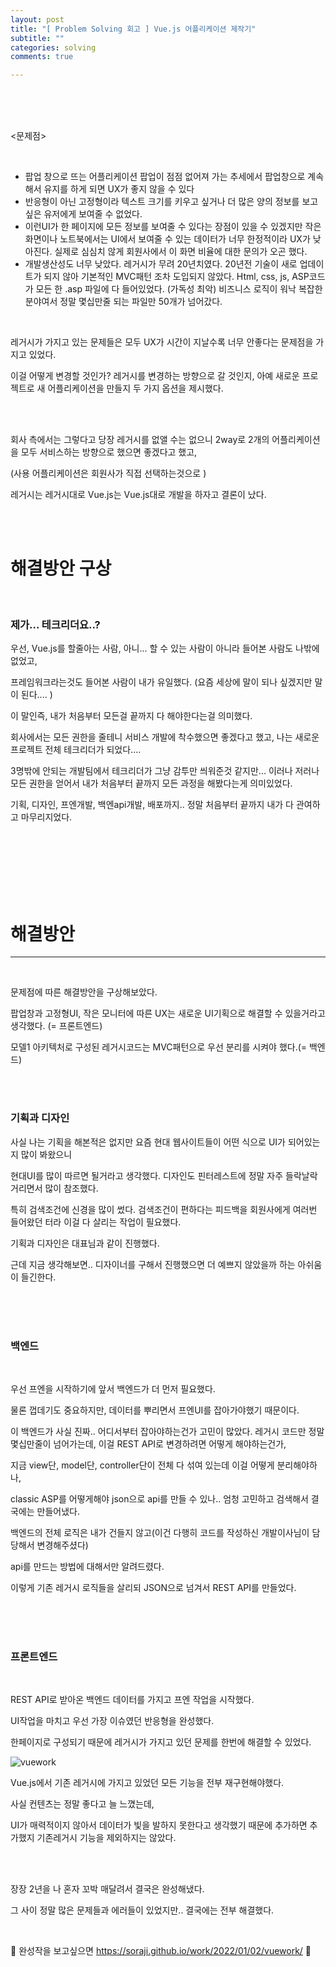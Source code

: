```yaml
---
layout: post
title: "[ Problem Solving 회고 ] Vue.js 어플리케이션 제작기"
subtitle: ""
categories: solving
comments: true

---
```


<br>

<br>

<br>



<문제점>

<br>

- 팝업 창으로 뜨는 어플리케이션
  팝업이 점점 없어져 가는 추세에서 팝업창으로 계속해서 유지를 하게 되면 UX가 좋지 않을 수 있다
- 반응형이 아닌 고정형이라 텍스트 크기를 키우고 싶거나 더 많은 양의 정보를 보고 싶은 유저에게 보여줄 수 없었다.
- 이런UI가 한 페이지에 모든 정보를 보여줄 수 있다는 장점이 있을 수 있겠지만 작은 화면이나 노트북에서는 UI에서 보여줄 수 있는 데이터가 너무 한정적이라 UX가 낮아진다. 실제로 심심치 않게 회원사에서 이 화면 비율에 대한 문의가 오곤 했다.
- 개발생산성도 너무 낮았다. 레거시가 무려 20년치였다.
  20년전 기술이 새로 업데이트가 되지 않아 기본적인 MVC패턴 조차 도입되지 않았다. Html, css, js, ASP코드가 모든 한 .asp 파일에 다 들어있었다. (가독성 최악)
  비즈니스 로직이 워낙 복잡한 분야여서 정말 몇십만줄 되는 파일만 50개가 넘어갔다.

<br>

레거시가 가지고 있는 문제들은 모두 UX가 시간이 지날수록 너무 안좋다는 문제점을 가지고 있었다.

이걸 어떻게 변경할 것인가? 레거시를 변경하는 방향으로 갈 것인지, 아예 새로운 프로젝트로 새 어플리케이션을 만들지 두 가지 옵션을 제시했다.

<br>

<br>

회사 측에서는 그렇다고 당장 레거시를 없앨 수는 없으니 2way로 2개의 어플리케이션을 모두 서비스하는 방향으로 했으면 좋겠다고 했고,

(사용 어플리케이션은 회원사가 직접 선택하는것으로 )

레거시는 레거시대로 Vue.js는 Vue.js대로 개발을 하자고 결론이 났다.

<br>

<br>

# 해결방안 구상

<br>

### 제가... 테크리더요..?

우선, Vue.js를 할줄아는 사람, 아니... 할 수 있는 사람이 아니라 들어본 사람도 나밖에 없었고,

프레임워크라는것도 들어본 사람이 내가 유일했다. (요즘 세상에 말이 되나 싶겠지만 말이 된다.... )

이 말인즉, 내가 처음부터 모든걸 끝까지 다 해야한다는걸 의미했다.

회사에서는 모든 권한을 줄테니 서비스 개발에 착수했으면 좋겠다고 했고, 나는 새로운 프로젝트 전체 테크리더가 되었다....

3명밖에 안되는 개발팀에서 테크리더가 그냥 감투만 씌워준것 같지만... 이러나 저러나 모든 권한을 얻어서 내가 처음부터 끝까지 모든 과정을 해봤다는게 의미있었다.

기획, 디자인, 프엔개발, 백엔api개발, 배포까지.. 정말 처음부터 끝까지 내가 다 관여하고 마무리지었다.

<br>

<br>

<br>

<br>

<br>

<br>

# 해결방안

---

<br>

문제점에 따른 해결방안을 구상해보았다.

팝업창과 고정형UI, 작은 모니터에 따른 UX는 새로운 UI기획으로 해결할 수 있을거라고 생각했다. (= 프론트엔드)

모델1 아키텍처로 구성된 레거시코드는 MVC패턴으로 우선 분리를 시켜야 했다.(= 백엔드)

<br>

<br>

### 기획과 디자인

사실 나는 기획을 해본적은 없지만 요즘 현대 웹사이트들이 어떤 식으로 UI가 되어있는지 많이 봐왔으니

현대UI를 많이 따르면 될거라고 생각했다. 디자인도 핀터레스트에 정말 자주 들락날락 거리면서 많이 참조했다.

특히 검색조건에 신경을 많이 썼다. 검색조건이 편하다는 피드백을 회원사에게 여러번 들어왔던 터라 이걸 다 살리는 작업이 필요했다.

기획과 디자인은 대표님과 같이 진행했다.

근데 지금 생각해보면.. 디자이너를 구해서 진행했으면 더 예쁘지 않았을까 하는 아쉬움이 들긴한다.

<br>

<br>

<br>

### 백엔드

<br>

우선 프엔을 시작하기에 앞서 백엔드가 더 먼저 필요했다.

물론 껍데기도 중요하지만, 데이터를 뿌리면서 프엔UI를 잡아가야했기 때문이다.

이 백엔드가 사실 진짜.. 어디서부터 잡아야하는건가 고민이 많았다. 레거시 코드만 정말 몇십만줄이 넘어가는데, 이걸 REST API로 변경하려면 어떻게 해야하는건가,

지금 view단, model단, controller단이 전체 다 섞여 있는데 이걸 어떻게 분리해야하나,

classic ASP를 어떻게해야 json으로 api를 만들 수 있나.. 엄청 고민하고 검색해서 결국에는 만들어냈다.

백엔드의 전체 로직은 내가 건들지 않고(이건 다행히 코드를 작성하신 개발이사님이 담당해서 변경해주셨다)

api를 만드는 방법에 대해서만 알려드렸다.

이렇게 기존 레거시 로직들을 살리되 JSON으로 넘겨서 REST API를 만들었다.

<br>

<br>

<br>

### 프론트엔드

<br>

REST API로 받아온 백엔드 데이터를 가지고 프엔 작업을 시작했다.

UI작업을 마치고 우선 가장 이슈였던 반응형을 완성했다.

한페이지로 구성되기 때문에 레거시가 가지고 있던 문제를 한번에 해결할 수 있었다.

![vuework](/assets/img/work/bidpro/reactive.gif)

Vue.js에서 기존 레거시에 가지고 있었던 모든 기능을 전부 재구현해야했다.

사실 컨텐츠는 정말 좋다고 늘 느꼈는데,

UI가 매력적이지 않아서 데이터가 빛을 발하지 못한다고 생각했기 때문에 추가하면 추가했지 기존레거시 기능을 제외하지는 않았다.

<br>

<br>

장장 2년을 나 혼자 꼬박 매달려서 결국은 완성해냈다.

그 사이 정말 많은 문제들과 에러들이 있었지만.. 결국에는 전부 해결했다.

<br>

💐 완성작을 보고싶으면 https://soraji.github.io/work/2022/01/02/vuework/ 💐

<br>

<br>

<br>

<br>
